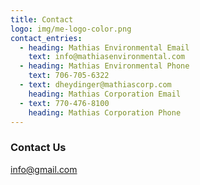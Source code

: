 ```yaml
---
title: Contact
logo: img/me-logo-color.png
contact_entries:
  - heading: Mathias Environmental Email
    text: info@mathiasenvironmental.com
  - heading: Mathias Environmental Phone
    text: 706-705-6322
  - text: dheydinger@mathiascorp.com
    heading: Mathias Corporation Email
  - text: 770-476-8100
    heading: Mathias Corporation Phone
---
```

<h3 class="f4 b lh-title mb2">Contact Us</h3>



[info@gmail.com](mailto:info@gmail.com)
